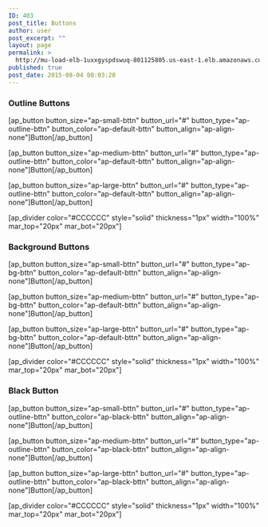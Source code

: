 ```yaml
---
ID: 403
post_title: Buttons
author: user
post_excerpt: ""
layout: page
permalink: >
  http://mu-load-elb-1uxxgyspdswuq-801125805.us-east-1.elb.amazonaws.com/buttons/
published: true
post_date: 2015-08-04 08:03:28
---
```

<h3>Outline Buttons</h3>
[ap_button button_size="ap-small-bttn" button_url="#" button_type="ap-outline-bttn" button_color="ap-default-bttn" button_align="ap-align-none"]Button[/ap_button]

[ap_button button_size="ap-medium-bttn" button_url="#" button_type="ap-outline-bttn" button_color="ap-default-bttn" button_align="ap-align-none"]Button[/ap_button]

[ap_button button_size="ap-large-bttn" button_url="#" button_type="ap-outline-bttn" button_color="ap-default-bttn" button_align="ap-align-none"]Button[/ap_button]

[ap_divider color="#CCCCCC" style="solid" thickness="1px" width="100%" mar_top="20px" mar_bot="20px"]
<h3>Background Buttons</h3>
[ap_button button_size="ap-small-bttn" button_url="#" button_type="ap-bg-bttn" button_color="ap-default-bttn" button_align="ap-align-none"]Button[/ap_button]

[ap_button button_size="ap-medium-bttn" button_url="#" button_type="ap-bg-bttn" button_color="ap-default-bttn" button_align="ap-align-none"]Button[/ap_button]

[ap_button button_size="ap-large-bttn" button_url="#" button_type="ap-bg-bttn" button_color="ap-default-bttn" button_align="ap-align-none"]Button[/ap_button]

[ap_divider color="#CCCCCC" style="solid" thickness="1px" width="100%" mar_top="20px" mar_bot="20px"]
<h3>Black Button</h3>
[ap_button button_size="ap-small-bttn" button_url="#" button_type="ap-outline-bttn" button_color="ap-black-bttn" button_align="ap-align-none"]Button[/ap_button]

[ap_button button_size="ap-medium-bttn" button_url="#" button_type="ap-outline-bttn" button_color="ap-black-bttn" button_align="ap-align-none"]Button[/ap_button]

[ap_button button_size="ap-large-bttn" button_url="#" button_type="ap-outline-bttn" button_color="ap-black-bttn" button_align="ap-align-none"]Button[/ap_button]

[ap_divider color="#CCCCCC" style="solid" thickness="1px" width="100%" mar_top="20px" mar_bot="20px"]